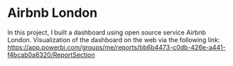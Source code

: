 # Airbnb London
In this project, I built a dashboard using open source service Airbnb London. 
Visualization of the dashboard on the web via the following link:
https://app.powerbi.com/groups/me/reports/bb6b4473-c0db-426e-a441-f4bcab0a6320/ReportSection
